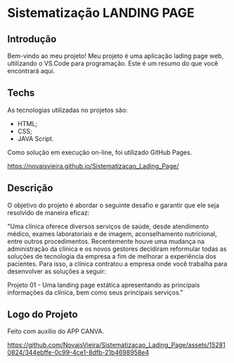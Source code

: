 # Sistematização LANDING PAGE

## Introdução

Bem-vindo ao meu projeto! 
Meu projeto é uma aplicação lading page web, ultilizando o VS.Code para programação.
Este é um resumo do que você encontrará aqui.

## Techs

As tecnologias utilizadas no projetos são:
- HTML;
- CSS;
- JAVA Script.

Como solução em execução on-line, foi utilizado GitHub Pages.

https://novaisvieira.github.io/Sistematizacao_Lading_Page/  

## Descrição
O objetivo do projeto é abordar o seguinte desafio e garantir que ele seja resolvido de maneira eficaz:

"Uma clínica oferece diversos serviços de saúde, desde atendimento médico, exames laboratoriais e de imagem, aconselhamento nutricional, entre outros procedimentos. Recentemente houve uma mudança na administração da clínica e os novos gestores decidiram reformular todas as soluções de tecnologia da empresa a fim de melhorar a experiência dos pacientes. Para isso, a clínica contratou a empresa onde você trabalha para desenvolver as soluções a seguir:


Projeto 01 - Uma landing page estática apresentando as principais informações da clínica, bem como seus principais serviços."

## Logo do Projeto
Feito com auxilio do APP CANVA.

https://github.com/NovaisVieira/Sistematizacao_Lading_Page/assets/152810824/344ebffe-0c99-4ce1-8dfb-21b4698958e4


